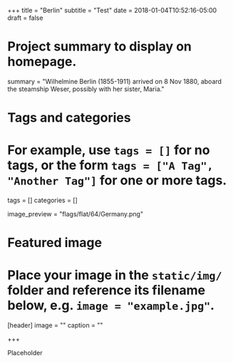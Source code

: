 +++
title = "Berlin"
subtitle = "Test"
date = 2018-01-04T10:52:16-05:00
draft = false

# Project summary to display on homepage.
summary = "Wilhelmine Berlin (1855-1911) arrived on 8 Nov 1880, aboard the steamship Weser, possibly with her sister, Maria."

# Tags and categories
# For example, use `tags = []` for no tags, or the form `tags = ["A Tag", "Another Tag"]` for one or more tags.
tags = []
categories = []

image_preview = "flags/flat/64/Germany.png"

# Featured image
# Place your image in the `static/img/` folder and reference its filename below, e.g. `image = "example.jpg"`.
[header]
image = ""
caption = ""

+++

Placeholder
